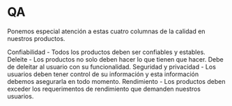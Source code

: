 QA
=======

Ponemos especial atención a estas cuatro columnas de la calidad en nuestros productos.

Confiabilidad - Todos los productos deben ser confiables y estables.
Deleite - Los productos no solo deben hacer lo que tienen que hacer. Debe de deleitar al usuario con su funcionalidad.
Seguridad y privacidad - Los usuarios deben tener control de su información y esta información debemos asegurarla en todo momento.
Rendimiento - Los productos deben exceder los requerimentos de rendimiento que demanden nuestros usuarios.
